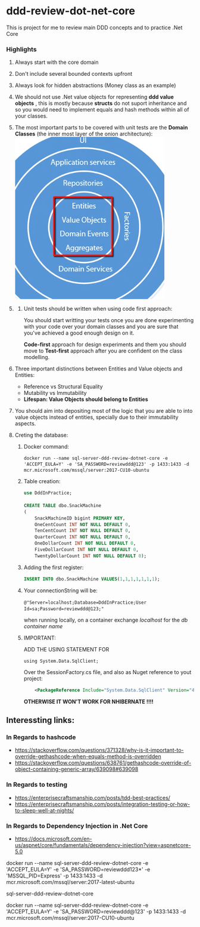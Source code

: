 # ddd-review-dot-net-core
This is project for me to review main DDD concepts and to practice .Net Core

### Highlights

1. Always start with the core domain
2. Don't include several bounded contexts upfront
3. Always look for hidden abstractions (Money class as an example)

4. We should not use .Net value objects for representing **ddd value objects** , this is mostly because **structs** do not suport inheritance and so you would need to implement equals and hash methods within all of your classes.

5. The most important parts to be covered with unit tests are the **Domain Classes** (the inner most layer of the onion architecture): 
![alt text][unit-tests-tip]

[unit-tests-tip]: README-REFs/unit-tests-start-tip.png 


5. 1.  Unit tests should be written when using code first approach:
    
        You should start writting your tests once you are done experimenting with your code over your domain classes and you are sure that you've achieved a good enough design on it.

        **Code-first** approach for design experiments and them you should move to **Test-first** approach after you are confident on the class modelling.

6. Three important distinctions between Entities and Value objects and Entities: 
    * Reference vs Structural Equality
    * Mutability vs Immutability
    * **Lifespan: Value Objects should belong to Entities**

7. You should aim into depositing most of the logic that you are able to into value objects instead of entities, specially due to their immutability aspects.

8. Creting the database: 

    1. Docker command: 

        ```shell 
        docker run --name sql-server-ddd-review-dotnet-core -e 'ACCEPT_EULA=Y' -e 'SA_PASSWORD=reviewddd@123' -p 1433:1433 -d mcr.microsoft.com/mssql/server:2017-CU10-ubuntu 
        ```

    2. Table creation: 
        ```sql
        use DddInPractice;
        
        CREATE TABLE dbo.SnackMachine
        (
            SnackMachineID bigint PRIMARY KEY,
            OneCentCount INT NOT NULL DEFAULT 0,
            TenCentCount INT NOT NULL DEFAULT 0,
            QuarterCount INT NOT NULL DEFAULT 0,
            OneDollarCount INT NOT NULL DEFAULT 0,
            FiveDollarCount INT NOT NULL DEFAULT 0,
            TwentyDollarCount INT NOT NULL DEFAULT 0);
        ```
    3. Adding the first register: 
        ```sql 
        INSERT INTO dbo.SnackMachine VALUES(1,1,1,1,1,1,1);
        ```

    5. Your connectionString will be: 

        ```@"Server=localhost;Database=DddInPractice;User Id=sa;Password=reviewddd@123;"```

        when running locally, on a container exchange *localhost* for the *db container name*

    4. IMPORTANT: 

        ADD THE USING STATEMENT FOR 
        ```CSHARP
        using System.Data.SqlClient;
        ```
        Over the SessionFactory.cs file, 
        and also as Nuget reference to yout project: 
        ```XML
            <PackageReference Include="System.Data.SqlClient" Version="4.8.2" />

        ```
        **OTHERWISE IT WON'T WORK FOR NHIBERNATE !!!!**









## Interessting links:

### In Regards to hashcode
* https://stackoverflow.com/questions/371328/why-is-it-important-to-override-gethashcode-when-equals-method-is-overridden
* https://stackoverflow.com/questions/638761/gethashcode-override-of-object-containing-generic-array/639098#639098

### In Regards to testing

* https://enterprisecraftsmanship.com/posts/tdd-best-practices/
* https://enterprisecraftsmanship.com/posts/integration-testing-or-how-to-sleep-well-at-nights/

### In Regards to Dependency Injection in .Net Core

* https://docs.microsoft.com/en-us/aspnet/core/fundamentals/dependency-injection?view=aspnetcore-5.0


docker run --name sql-server-ddd-review-dotnet-core -e 'ACCEPT_EULA=Y' -e 'SA_PASSWORD=reviewddd123*' -e 'MSSQL_PID=Express' -p 1433:1433 -d mcr.microsoft.com/mssql/server:2017-latest-ubuntu




sql-server-ddd-review-dotnet-core


docker run --name sql-server-ddd-review-dotnet-core -e 'ACCEPT_EULA=Y' -e 'SA_PASSWORD=reviewddd@123' -p 1433:1433 -d mcr.microsoft.com/mssql/server:2017-CU10-ubuntu